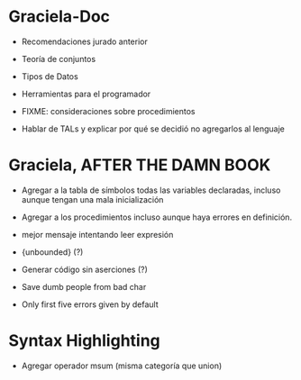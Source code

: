 # Graciela-Doc
- Recomendaciones jurado anterior

- Teoría de conjuntos

- Tipos de Datos

- Herramientas para el programador

- FIXME: consideraciones sobre procedimientos

- Hablar de TALs y explicar por qué se decidió no agregarlos al lenguaje

# Graciela, AFTER THE DAMN BOOK
- Agregar a la tabla de símbolos todas las variables declaradas, incluso aunque
  tengan una mala inicialización
- Agregar a los procedimientos incluso aunque haya errores en definición.

- mejor mensaje intentando leer expresión

- {unbounded} (?)
- Generar código sin aserciones (?)

- Save dumb people from bad char

- Only first five errors given by default


# Syntax Highlighting
- Agregar operador msum (misma categoría que union)
